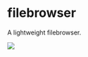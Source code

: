 # filebrowser

A lightweight filebrowser.

![]([https://i.ibb.co/cXhTTHV/localhost-8080-files-2f566f6c756d65732f646f776e6c6f616473-i-Phone-XR.png](https://i.ibb.co/f4LkmJg/image.png))
